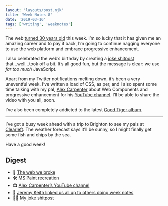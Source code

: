 ```yaml
---
layout: 'layouts/post.njk'
title: 'Week Notes 8'
date: '2019-03-16'
tags: ['writing', 'weeknotes']
---
```

The web [turned 30 years old](https://web30.web.cern.ch/home) this week. I’m so lucky that it has given me an amazing career and to pay it back, I’m going to continue nagging everyone to use the web platform and embrace progressive enhancement. 

I also celebrated the web’s birthday by creating a [joke shitpost](https://twitter.com/andybelldesign/status/1105440749687066624) that...well...took off a bit. It’s all good fun, but the message is clear: we use _far too much_ JavaScript. 

Apart from my Twitter notifications melting down, it’s been a very uneventful week. I’ve written a load of CSS, as per, and I also spent some time talking with my pal, [Alex Carpenter](https://twitter.com/hybrid_alex) about Web Components and progressive enhancement for his [YouTube channel](https://www.youtube.com/channel/UC2jJoQlzvLPvnYfowAEVaOg). I’ll be able to share the video with you all, soon. 

I’ve also been completely addicted to the latest [Good Tiger album](https://song.link/album/s/3s3TMBbNiBIEzASYKcgPgp).

***

I’ve got a busy week ahead with a trip to Brighton to see my pals at [Clearleft](https://clearleft.com/). The weather forecast says it’ll be sunny, so I might finally get some fish and chips by the sea.

Have a good week!

## Digest
- 📝 [The web we broke](https://andy-bell.design/notes/156/)
- 🛠 [MS Paint recreation](https://andy-bell.design/links/133/)
- 📺 [Alex Carpenter’s YouTube channel](https://www.youtube.com/channel/UC2jJoQlzvLPvnYfowAEVaOg)
- 📝 [Jeremy Keith linked us all up to others doing week notes](https://adactio.com/journal/14955)
- 🤦‍♂️ [My joke shitpost](https://twitter.com/andybelldesign/status/1105440749687066624)